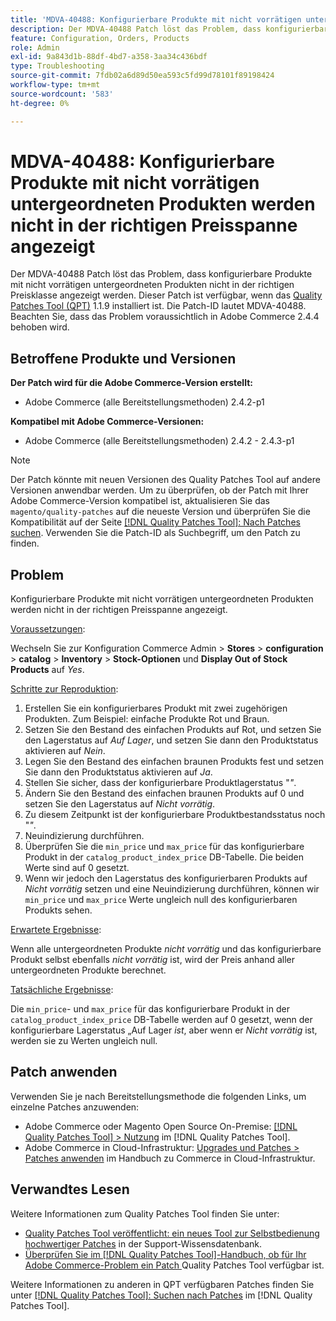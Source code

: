 ```yaml
---
title: 'MDVA-40488: Konfigurierbare Produkte mit nicht vorrätigen untergeordneten Produkten werden nicht in der richtigen Preisspanne angezeigt'
description: Der MDVA-40488 Patch löst das Problem, dass konfigurierbare Produkte mit nicht vorrätigen untergeordneten Produkten nicht in der richtigen Preisklasse angezeigt werden. Dieser Patch ist verfügbar, wenn das [Quality Patches Tool (QPT)](https://experienceleague.adobe.com/en/docs/commerce-operations/tools/quality-patches-tool/quality-patches-tool-to-self-serve-quality-patches) 1.1.9 installiert ist. Die Patch-ID lautet MDVA-40488. Beachten Sie, dass das Problem voraussichtlich in Adobe Commerce 2.4.4 behoben wird.
feature: Configuration, Orders, Products
role: Admin
exl-id: 9a843d1b-88df-4bd7-a358-3aa34c436bdf
type: Troubleshooting
source-git-commit: 7fdb02a6d89d50ea593c5fd99d78101f89198424
workflow-type: tm+mt
source-wordcount: '583'
ht-degree: 0%

---
```


# MDVA-40488: Konfigurierbare Produkte mit nicht vorrätigen untergeordneten Produkten werden nicht in der richtigen Preisspanne angezeigt

Der MDVA-40488 Patch löst das Problem, dass konfigurierbare Produkte mit nicht vorrätigen untergeordneten Produkten nicht in der richtigen Preisklasse angezeigt werden. Dieser Patch ist verfügbar, wenn das [Quality Patches Tool (QPT)](https://experienceleague.adobe.com/en/docs/commerce-operations/tools/quality-patches-tool/quality-patches-tool-to-self-serve-quality-patches) 1.1.9 installiert ist. Die Patch-ID lautet MDVA-40488. Beachten Sie, dass das Problem voraussichtlich in Adobe Commerce 2.4.4 behoben wird.

## Betroffene Produkte und Versionen

**Der Patch wird für die Adobe Commerce-Version erstellt:**

* Adobe Commerce (alle Bereitstellungsmethoden) 2.4.2-p1

**Kompatibel mit Adobe Commerce-Versionen:**

* Adobe Commerce (alle Bereitstellungsmethoden) 2.4.2 - 2.4.3-p1

>[!NOTE]
>
>Der Patch könnte mit neuen Versionen des Quality Patches Tool auf andere Versionen anwendbar werden. Um zu überprüfen, ob der Patch mit Ihrer Adobe Commerce-Version kompatibel ist, aktualisieren Sie das `magento/quality-patches` auf die neueste Version und überprüfen Sie die Kompatibilität auf der Seite [[!DNL Quality Patches Tool]: Nach Patches suchen](https://experienceleague.adobe.com/en/docs/commerce-operations/tools/quality-patches-tool/quality-patches-tool-to-self-serve-quality-patches). Verwenden Sie die Patch-ID als Suchbegriff, um den Patch zu finden.

## Problem

Konfigurierbare Produkte mit nicht vorrätigen untergeordneten Produkten werden nicht in der richtigen Preisspanne angezeigt.

<u>Voraussetzungen</u>:

Wechseln Sie zur Konfiguration Commerce Admin > **Stores** > **configuration** > **catalog** > **Inventory** > **Stock-Optionen** und **Display Out of Stock Products** auf *Yes*.

<u>Schritte zur Reproduktion</u>:

1. Erstellen Sie ein konfigurierbares Produkt mit zwei zugehörigen Produkten. Zum Beispiel: einfache Produkte Rot und Braun.
1. Setzen Sie den Bestand des einfachen Produkts auf Rot, und setzen Sie den Lagerstatus auf *Auf Lager*, und setzen Sie dann den Produktstatus aktivieren auf *Nein*.
1. Legen Sie den Bestand des einfachen braunen Produkts fest und setzen Sie dann den Produktstatus aktivieren auf *Ja*.
1. Stellen Sie sicher, dass der konfigurierbare Produktlagerstatus &quot;*&quot;*.
1. Ändern Sie den Bestand des einfachen braunen Produkts auf 0 und setzen Sie den Lagerstatus auf *Nicht vorrätig*.
1. Zu diesem Zeitpunkt ist der konfigurierbare Produktbestandsstatus noch &quot;*&quot;*.
1. Neuindizierung durchführen.
1. Überprüfen Sie die `min_price` und `max_price` für das konfigurierbare Produkt in der `catalog_product_index_price` DB-Tabelle. Die beiden Werte sind auf 0 gesetzt.
1. Wenn wir jedoch den Lagerstatus des konfigurierbaren Produkts auf *Nicht vorrätig* setzen und eine Neuindizierung durchführen, können wir `min_price` und `max_price` Werte ungleich null des konfigurierbaren Produkts sehen.

<u>Erwartete Ergebnisse</u>:

Wenn alle untergeordneten Produkte *nicht vorrätig* und das konfigurierbare Produkt selbst ebenfalls *nicht vorrätig* ist, wird der Preis anhand aller untergeordneten Produkte berechnet.

<u>Tatsächliche Ergebnisse</u>:

Die `min_price`- und `max_price` für das konfigurierbare Produkt in der `catalog_product_index_price` DB-Tabelle werden auf 0 gesetzt, wenn der konfigurierbare Lagerstatus „Auf Lager *ist*, aber wenn er *Nicht vorrätig* ist, werden sie zu Werten ungleich null.

## Patch anwenden

Verwenden Sie je nach Bereitstellungsmethode die folgenden Links, um einzelne Patches anzuwenden:

* Adobe Commerce oder Magento Open Source On-Premise: [[!DNL Quality Patches Tool] > Nutzung](/help/tools/quality-patches-tool/usage.md) im [!DNL Quality Patches Tool].
* Adobe Commerce in Cloud-Infrastruktur: [Upgrades und Patches > Patches anwenden](https://experienceleague.adobe.com/docs/commerce-cloud-service/user-guide/develop/upgrade/apply-patches.html) im Handbuch zu Commerce in Cloud-Infrastruktur.

## Verwandtes Lesen

Weitere Informationen zum Quality Patches Tool finden Sie unter:

* [Quality Patches Tool veröffentlicht: ein neues Tool zur Selbstbedienung hochwertiger Patches](https://experienceleague.adobe.com/en/docs/commerce-operations/tools/quality-patches-tool/quality-patches-tool-to-self-serve-quality-patches) in der Support-Wissensdatenbank.
* [Überprüfen Sie im [!DNL Quality Patches Tool]-Handbuch, ob für Ihr Adobe Commerce-Problem ein Patch ](/help/tools/quality-patches-tool/patches-available-in-qpt/check-patch-for-magento-issue-with-magento-quality-patches.md) Quality Patches Tool verfügbar ist.

Weitere Informationen zu anderen in QPT verfügbaren Patches finden Sie unter [[!DNL Quality Patches Tool]: Suchen nach Patches](https://experienceleague.adobe.com/tools/commerce-quality-patches/index.html) im [!DNL Quality Patches Tool].
